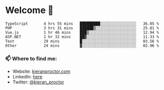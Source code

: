 # Welcome 🦘

<!--START_SECTION:waka-->

```text
TypeScript       4 hrs 55 mins   █████████░░░░░░░░░░░░░░░░   36.05 %
PHP              3 hrs 31 mins   ██████▒░░░░░░░░░░░░░░░░░░   25.81 %
Vue.js           1 hr 46 mins    ███▒░░░░░░░░░░░░░░░░░░░░░   12.94 %
ASP.NET          1 hr 32 mins    ██▓░░░░░░░░░░░░░░░░░░░░░░   11.33 %
Text             29 mins         █░░░░░░░░░░░░░░░░░░░░░░░░   03.56 %
Other            24 mins         ▓░░░░░░░░░░░░░░░░░░░░░░░░   02.96 %
```

<!--END_SECTION:waka-->

### 📫 Where to find me:

-   Website: [kieranproctor.com](https://kieranproctor.com/)
-   LinkedIn: [here](https://www.linkedin.com/in/kieran-proctor-086b5a159/)
-   Twitter: [@kieran_proctor](https://twitter.com/kieran_proctor)
